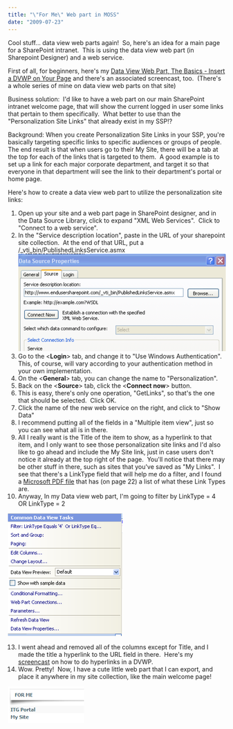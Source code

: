 ```yaml
---
title: "\"For Me\" Web part in MOSS"
date: "2009-07-23"
---
```


Cool stuff... data view web parts again!  So, here's an idea for a main page for a SharePoint intranet.  This is using the data view web part (in Sharepoint Designer) and a web service.

First of all, for beginners, here's my [Data View Web Part, The Basics - Insert a DVWP on Your Page](http://www.endusersharepoint.com/?p=1629) and there's an associated screencast, too.  (There's a whole series of mine on data view web parts on that site)

Business solution:  I'd like to have a web part on our main SharePoint intranet welcome page, that will show the current logged in user some links that pertain to them specifically.  What better to use than the "Personalization Site Links" that already exist in my SSP!?

Background: When you create Personalization Site Links in your SSP, you're basically targeting specific links to specific audiences or groups of people.  The end result is that when users go to their My Site, there will be a tab at the top for each of the links that is targeted to them.  A good example is to set up a link for each major corporate department, and target it so that everyone in that department will see the link to their department's portal or home page.

Here's how to create a data view web part to utilize the personalization site links:

1. Open up your site and a web part page in SharePoint designer, and in the Data Source Library, click to expand "XML Web Services".  Click to "Connect to a web service".
2. In the "Service description location", paste in the URL of your sharepoint site collection.  At the end of that URL, put a /\_vti\_bin/PublishedLinksService.asmx![](images/croppercapture17.png)
3. Go to the <**Login**\> tab, and change it to "Use Windows Authentication".  This, of course, will vary according to your authentication method in your own implementation.
4. On the <**General**\> tab, you can change the name to "Personalization".
5. Back on the <**Source**\> tab, click the <**Connect now**\> button.
6. This is easy, there's only one operation, "GetLinks", so that's the one that should be selected.  Click OK.
7. Click the name of the new web service on the right, and click to "Show Data"
8. I recommend putting all of the fields in a "Multiple item view", just so you can see what all is in there. 
9. All I really want is the Title of the item to show, as a hyperlink to that item, and I only want to see those personalization site links and I'd also like to go ahead and include the My Site link, just in case users don't notice it already at the top right of the page.  You'll notice that there may be other stuff in there, such as sites that you've saved as "My Links".  I see that there's a LinkType field that will help me do a filter, and I found a [Microsoft PDF file](http://www.sharepointusergroup.at/info/Dokumente/UserProfiles.pdf) that has (on page 22) a list of what these Link Types are.
10. Anyway, In my Data view web part, I'm going to filter by LinkType = 4 OR LinkType = 2

![](images/croppercapture25.png)

13. I went ahead and removed all of the columns except for Title, and I made the title a hyperlink to the URL field in there.  Here's my [screencast](http://www.endusersharepoint.com/?p=1646) on how to do hyperlinks in a DVWP.
14. Wow. Pretty!  Now, I have a cute little web part that I can export, and place it anywhere in my site collection, like the main welcome page! 

![](images/croppercapture26.png)
